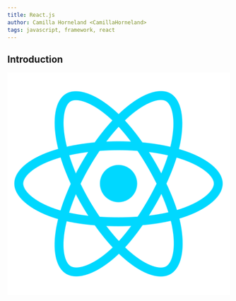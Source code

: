 ```yaml
---
title: React.js
author: Camilla Horneland <CamillaHorneland>
tags: javascript, framework, react
---
```


## Introduction

![React icon](/src/assets/frameworks/trpc/react_icon.png)

